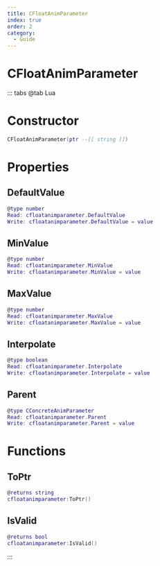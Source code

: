 ```yaml
---
title: CFloatAnimParameter
index: true
order: 2
category:
  - Guide
---
```


# CFloatAnimParameter

::: tabs
@tab Lua
# Constructor
```lua
CFloatAnimParameter(ptr --[[ string ]])
```
# Properties
## DefaultValue 
```lua
@type number
Read: cfloatanimparameter.DefaultValue
Write: cfloatanimparameter.DefaultValue = value
```
## MinValue 
```lua
@type number
Read: cfloatanimparameter.MinValue
Write: cfloatanimparameter.MinValue = value
```
## MaxValue 
```lua
@type number
Read: cfloatanimparameter.MaxValue
Write: cfloatanimparameter.MaxValue = value
```
## Interpolate 
```lua
@type boolean
Read: cfloatanimparameter.Interpolate
Write: cfloatanimparameter.Interpolate = value
```
## Parent 
```lua
@type CConcreteAnimParameter
Read: cfloatanimparameter.Parent
Write: cfloatanimparameter.Parent = value
```
# Functions
## ToPtr
```lua
@returns string
cfloatanimparameter:ToPtr()
```
## IsValid
```lua
@returns bool
cfloatanimparameter:IsValid()
```

:::